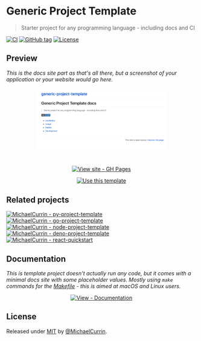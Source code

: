 # Generic Project Template
> Starter project for any programming language - including docs and CI

[![CI](https://github.com/MichaelCurrin/generic-project-template/workflows/CI/badge.svg)](https://github.com/MichaelCurrin/generic-project-template/actions?query=workflow%3ACI)
[![GitHub tag](https://img.shields.io/github/tag/MichaelCurrin/generic-project-template?include_prereleases=&sort=semver)](https://github.com/MichaelCurrin/generic-project-template/releases/)
[![License](https://img.shields.io/badge/License-MIT-blue)](#license)


## Preview

_This is the docs site part as that's all there, but a screenshot of your application or your website would go here._

<div align="center">
    <a href="https://michaelcurrin.github.io/generic-project-template/">
        <img src="/sample.png" alt="Sample screenshot" title="Sample screenshot" width="350" />
    </a>
</div>

<br>

<div align="center">

[![View site - GH Pages](https://img.shields.io/badge/View_site-GH_Pages-blue?style=for-the-badge)](https://michaelcurrin.github.io/generic-project-template/)

[![Use this template](https://img.shields.io/badge/Use_this_template-Generate-2ea44f?style=for-the-badge&logo=github)](https://github.com/MichaelCurrin/generic-project-template/generate)

</div>


## Related projects

[![MichaelCurrin - py-project-template](https://img.shields.io/static/v1?label=MichaelCurrin&message=py-project-template&color=blue&logo=github)](https://github.com/MichaelCurrin/py-project-template)
[![MichaelCurrin - go-project-template](https://img.shields.io/static/v1?label=MichaelCurrin&message=go-project-template&color=blue&logo=github)](https://github.com/MichaelCurrin/go-project-template)
[![MichaelCurrin - node-project-template](https://img.shields.io/static/v1?label=MichaelCurrin&message=node-project-template&color=blue&logo=github)](https://github.com/MichaelCurrin/node-project-template)
[![MichaelCurrin - deno-project-template](https://img.shields.io/static/v1?label=MichaelCurrin&message=deno-project-template&color=blue&logo=github)](https://github.com/MichaelCurrin/deno-project-template)
[![MichaelCurrin - react-quickstart](https://img.shields.io/static/v1?label=MichaelCurrin&message=react-quickstart&color=blue&logo=github)](https://github.com/MichaelCurrin/react-quickstart)


## Documentation

_This is template project doesn't actually run any code, but it comes with a minimal docs site with some placeholder values. Mostly using `make` commands for the [Makefile](/Makefile) - this is aimed at macOS and Linux users._

<div align="center">

[![View - Documentation](https://img.shields.io/badge/View-Documentation-blue?style=for-the-badge)](https://michaelcurrin.github.io/generic-project-template/)

</div>


## License

Released under [MIT](/LICENSE) by [@MichaelCurrin](https://github.com/MichaelCurrin).
